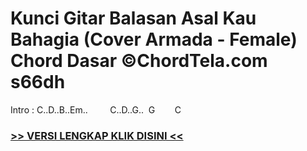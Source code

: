 
 # Kunci Gitar Balasan Asal Kau Bahagia (Cover Armada - Female) Chord Dasar ©ChordTela.com s66dh


Intro : C..D..B..Em..         C..D..G..  G        C

###  <a href="https://shortlighzx.web.app?sq=Kunci Gitar Balasan Asal Kau Bahagia (Cover Armada - Female) Chord Dasar ©ChordTela.com"> >> VERSI LENGKAP KLIK DISINI << </a>
